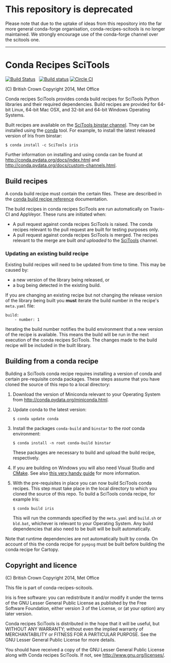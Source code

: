 


# This repository is deprecated

Please note that due to the uptake of ideas from this repository into the far more general conda-forge organisation, conda-recipes-scitools is no longer maintained. We strongly encourage use of the conda-forge channel over the scitools one.



-----------------------------



# Conda Recipes SciTools

[![Build Status](https://secure.travis-ci.org/SciTools/conda-recipes-scitools.png)](http://travis-ci.org/SciTools/conda-recipes-scitools)
<span>&nbsp;</span>
[![Build status](https://ci.appveyor.com/api/projects/status/i4qqobqxvxwis666?svg=true)](https://ci.appveyor.com/project/scitools/conda-recipes-scitools-311)
[![Circle CI](https://circleci.com/gh/SciTools/conda-recipes-scitools/tree/master.svg?style=svg)](https://circleci.com/gh/SciTools/conda-recipes-scitools/tree/master)

(C) British Crown Copyright 2014, Met Office

Conda recipes SciTools provides conda build recipes for SciTools Python libraries and their required dependencies.
Build recipes are provided for 64-bit Linux, 64-bit Mac OSX, and 32-bit and 64-bit Windows Operating Systems.

Built recipes are available on the [SciTools binstar channel](https://binstar.org/scitools).
They can be installed using the [conda](http://conda.pydata.org/) tool.
For example, to install the latest released version of Iris from binstar:

    $ conda install -c SciTools iris

Further information on installing and using conda can be found at
<http://conda.pydata.org/docs/index.html> and
<http://conda.pydata.org/docs/custom-channels.html>.


## Build recipes

A conda build recipe must contain the certain files. These are described in the
[conda build recipe reference](http://conda.pydata.org/docs/build.html) documentation.

The build recipes in conda recipes SciTools are run automatically on Travis-CI and AppVeyor.
These runs are initiated when:
 * A pull request against conda recipes SciTools is raised.
   The conda recipes relevant to the pull request are built for testing purposes only.
 * A pull request against conda recipes SciTools is merged.
   The recipes relevant to the merge are built *and uploaded* to the
   [SciTools](https://binstar.org/scitools) channel.


### Updating an existing build recipe

Existing build recipes will need to be updated from time to time.
This may be caused by:
 * a new version of the library being released, or
 * a bug being detected in the existing build.

If you are changing an existing recipe but not changing the release version of
the library being built you **must** iterate the build number in the recipe's ``meta.yaml`` file:

    build:
        - number: 1

Iterating the build number notifies the build environment that a new version of the recipe is available.
This means the build will be run in the next execution of the conda recipes SciTools.
The changes made to the build recipe will be included in the built library.


## Building from a conda recipe

Building a SciTools conda recipe requires installing a version of conda and certain pre-requisite conda packages.
These steps assume that you have cloned the source of this repo to a local directory:
 1. Download the version of Miniconda relevant to your Operating System from <http://conda.pydata.org/miniconda.html>.
 2. Update conda to the latest version:

        $ conda update conda

 3. Install the packages `conda-build` and `binstar` to the _root_ conda environment:

        $ conda install -n root conda-build binstar

    These packages are necessary to build and upload the build recipe, respectively.

 4. If you are building on Windows you will also need Visual Studio and
    [CMake](http://www.cmake.org/download/). See also
    [this very handy guide](https://github.com/conda/conda-recipes/wiki/Building-from-Source-on-Windows-32-bit-and-64-bit)
    for more information.

 5. With the pre-requisites in place you can now build SciTools conda recipes.
    This step must take place in the local directory to which you cloned the source of this repo.
    To build a SciTools conda recipe, for example Iris:

        $ conda build iris

    This will run the commands specified by the `meta.yaml` and `build.sh` or `bld.bat`,
    whichever is relevant to your Operating System.
    Any build dependencies that also need to be built will be built automatically.

Note that runtime dependencies are not automatically built by conda.
On account of this the conda recipe for `pyepsg` must be built before building the conda recipe for Cartopy.


## Copyright and licence

(C) British Crown Copyright 2014, Met Office

This file is part of conda-recipes-scitools.

Iris is free software: you can redistribute it and/or modify it under
the terms of the GNU Lesser General Public License as published by the
Free Software Foundation, either version 3 of the License, or
(at your option) any later version.

Conda recipes SciTools is distributed in the hope that it will be useful,
but WITHOUT ANY WARRANTY; without even the implied warranty of
MERCHANTABILITY or FITNESS FOR A PARTICULAR PURPOSE.  See the
GNU Lesser General Public License for more details.

You should have received a copy of the GNU Lesser General Public License
along with Conda recipes SciTools. If not, see <http://www.gnu.org/licenses/>.

